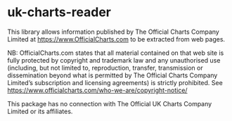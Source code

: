 # uk-charts-reader

This library allows information published by The Official Charts Company Limited at https://www.OfficialCharts.com to be extracted from web pages.

NB: OfficialCharts.com states that all material contained on that web site is
fully protected by copyright and trademark law and any unauthorised use
(including, but not limited to, reproduction, transfer, transmission or
dissemination beyond what is permitted by The Official Charts Company Limited’s
subscription and licensing agreements) is strictly prohibited. See
https://www.officialcharts.com/who-we-are/copyright-notice/

This package has no connection with The Official UK Charts Company Limited or
its affiliates.
